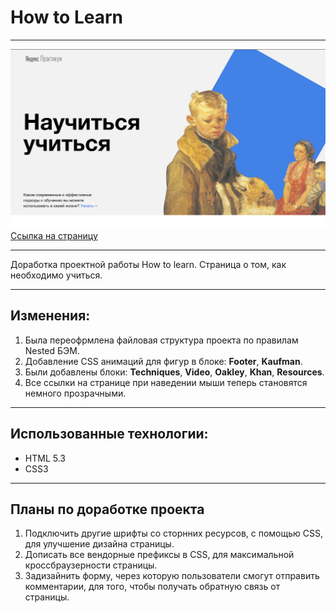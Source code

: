 # How to Learn 
------------------
![Screenshot of page](images/how-to-learn.png)
[Ссылка на страницу](https://thebarbakov.github.io/how-to-learn/)
***

Доработка проектной работы How to learn. Страница о том, как необходимо учиться. 
***
## Изменения:
1. Была переофрмлена файловая структура проекта по правилам Nested БЭМ.
2. Добавление CSS анимаций для фигур в блоке: **Footer**, **Kaufman**.
3. Были добавлены блоки: **Techniques**, **Video**, **Oakley**, **Khan**, **Resources**.
4. Все ссылки на странице при наведении мыши теперь становятся немного прозрачными.
***
## Использованные технологии:
* HTML 5.3
* CSS3
***
## Планы по доработке проекта
1. Подключить другие шрифты со сторнних ресурсов, с помощью CSS, для улучшение дизайна страницы.
2. Дописать все вендорные префиксы в CSS, для максимальной кроссбраузерности страницы.
3. Задизайнить форму, через которую пользователи смогут отправить комментарии, для того, чтобы получать обратную связь от страницы.



